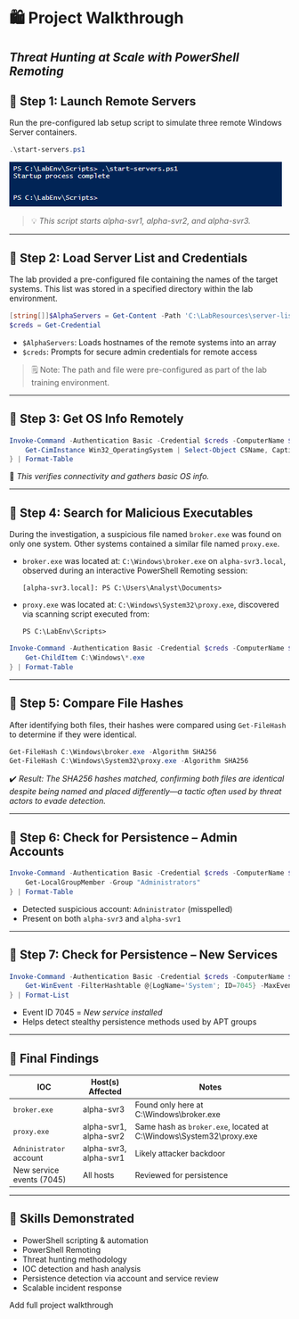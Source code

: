 # 🛍️ Project Walkthrough

## *Threat Hunting at Scale with PowerShell Remoting*



## 🔹 **Step 1: Launch Remote Servers**

Run the pre-configured lab setup script to simulate three remote Windows Server containers.

```powershell
.\start-servers.ps1
```
![Start Server Containers](screenshots/start-server-containers.png)
> 💡 *This script starts alpha-svr1, alpha-svr2, and alpha-svr3.*

---

## 🔹 **Step 2: Load Server List and Credentials**

The lab provided a pre-configured file containing the names of the target systems. This list was stored in a specified directory within the lab environment.

```powershell
[string[]]$AlphaServers = Get-Content -Path 'C:\LabResources\server-list.txt'
$creds = Get-Credential
```

- `$AlphaServers`: Loads hostnames of the remote systems into an array
- `$creds`: Prompts for secure admin credentials for remote access

> 🗒️ Note: The path and file were pre-configured as part of the lab training environment.

---

## 🔹 **Step 3: Get OS Info Remotely**

```powershell
Invoke-Command -Authentication Basic -Credential $creds -ComputerName $AlphaServers -Command {
    Get-CimInstance Win32_OperatingSystem | Select-Object CSName, Caption
} | Format-Table
```

🌟 *This verifies connectivity and gathers basic OS info.*

---

## 🔹 **Step 4: Search for Malicious Executables**

During the investigation, a suspicious file named `broker.exe` was found on only one system. Other systems contained a similar file named `proxy.exe`.

- `broker.exe` was located at:
  `C:\Windows\broker.exe` on `alpha-svr3.local`, observed during an interactive PowerShell Remoting session:

  ```
  [alpha-svr3.local]: PS C:\Users\Analyst\Documents>
  ```

- `proxy.exe` was located at:
  `C:\Windows\System32\proxy.exe`, discovered via scanning script executed from:

  ```
  PS C:\LabEnv\Scripts>
  ```

```powershell
Invoke-Command -Authentication Basic -Credential $creds -ComputerName $AlphaServers -Command {
    Get-ChildItem C:\Windows\*.exe
} | Format-Table
```

---

## 🔹 **Step 5: Compare File Hashes**

After identifying both files, their hashes were compared using `Get-FileHash` to determine if they were identical.

```powershell
Get-FileHash C:\Windows\broker.exe -Algorithm SHA256
Get-FileHash C:\Windows\System32\proxy.exe -Algorithm SHA256
```

✔️ *Result: The SHA256 hashes matched, confirming both files are identical despite being named and placed differently—a tactic often used by threat actors to evade detection.*

---

## 🔹 **Step 6: Check for Persistence – Admin Accounts**

```powershell
Invoke-Command -Authentication Basic -Credential $creds -ComputerName $AlphaServers -Command {
    Get-LocalGroupMember -Group "Administrators"
} | Format-Table
```

- Detected suspicious account: `Adninistrator` (misspelled)
- Present on both `alpha-svr3` and `alpha-svr1`

---

## 🔹 **Step 7: Check for Persistence – New Services**

```powershell
Invoke-Command -Authentication Basic -Credential $creds -ComputerName $AlphaServers -Command {
    Get-WinEvent -FilterHashtable @{LogName='System'; ID=7045} -MaxEvents 3
} | Format-List
```

- Event ID 7045 = *New service installed*
- Helps detect stealthy persistence methods used by APT groups

---

## 🏁 Final Findings

| IOC                       | Host(s) Affected       | Notes                                                                |
|---------------------------|------------------------|----------------------------------------------------------------------|
| `broker.exe`              | alpha-svr3             | Found only here at C:\Windows\broker.exe                             |
| `proxy.exe`               | alpha-svr1, alpha-svr2 | Same hash as `broker.exe`, located at C:\Windows\System32\proxy.exe  |
| `Adninistrator` account   | alpha-svr3, alpha-svr1 | Likely attacker backdoor                                             |
| New service events (7045) | All hosts              | Reviewed for persistence                                             |

---

## 🧠 Skills Demonstrated

- PowerShell scripting & automation
- PowerShell Remoting
- Threat hunting methodology
- IOC detection and hash analysis
- Persistence detection via account and service review
- Scalable incident response

Add full project walkthrough

